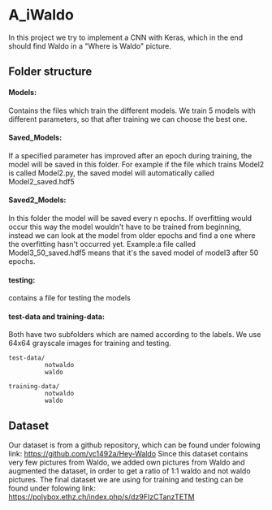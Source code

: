 # A_iWaldo

In this project we try to implement a CNN with Keras, which in the end should find Waldo in a "Where is Waldo" picture.

## Folder structure

#### Models:

Contains the files which train the different models. We train 5 models with different parameters, so that after training
we can choose the best one.

#### Saved_Models:

If a specified parameter has improved after an epoch during training, the model will be saved in this folder.
For example if the file which trains Model2 is called Model2.py, the saved model will automatically called Model2_saved.hdf5

#### Saved2_Models:

In this folder the model will be saved every n epochs. If overfitting would occur this way the model wouldn't have to be trained
from beginning, instead we can look at the model from older epochs and find a one where the overfitting hasn't occurred yet.
Example:a file called Model3_50_saved.hdf5 means that it's the saved model of model3 after 50 epochs.

#### testing:

contains a file for testing the models

#### test-data and training-data:

Both have two subfolders which are named according to the labels.
We use 64x64 grayscale images for training and testing.

```
test-data/
          notwaldo
          waldo
          
training-data/
          notwaldo
          waldo
```

## Dataset

Our dataset is from a github repository,
which can be found under folowing link:
https://github.com/vc1492a/Hey-Waldo
Since this dataset contains very few pictures from Waldo,
we added own pictures from Waldo and augmented the dataset,
in order to get a ratio of 1:1 waldo and not waldo pictures.
The final dataset we are using for training and testing can be found under folowing link:
https://polybox.ethz.ch/index.php/s/dz9FIzCTanzTETM
